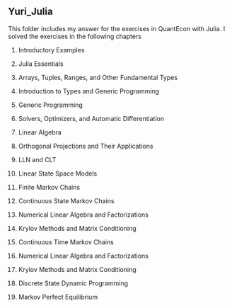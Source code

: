 ## Yuri_Julia

This folder includes my answer for the exercises in  QuantEcon with Julia. I solved the exercises in the following chapters


1. Introductory Examples

2. Julia Essentials

3. Arrays, Tuples, Ranges, and Other Fundamental Types

4. Introduction to Types and Generic Programming

5. Generic Programming

6. Solvers, Optimizers, and Automatic Differentiation

7. Linear Algebra

8. Orthogonal Projections and Their Applications

9. LLN and CLT

10. Linear State Space Models

11. Finite Markov Chains

12. Continuous State Markov Chains

13. Numerical Linear Algebra and Factorizations

14. Krylov Methods and Matrix Conditioning

15. Continuous Time Markov Chains

16. Numerical Linear Algebra and Factorizations

17. Krylov Methods and Matrix Conditioning

18. Discrete State Dynamic Programming

19. Markov Perfect Equilibrium
